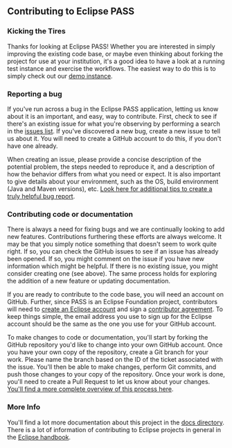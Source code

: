 ## Contributing to Eclipse PASS

### Kicking the Tires

Thanks for looking at Eclipse PASS! Whether you are interested in simply improving the existing code base, or maybe even thinking about forking the project for use at your institution, it's a good idea to have a look at a running test instance and exercise the workflows. The easiest way to do this is to simply check out our [demo instance](https://demo.eclipse-pass.org/).

### Reporting a bug

If you've run across a bug in the Eclipse PASS application, letting us know about it is an important, and easy, way to contribute. First, check to see if there's an existing issue for what you're observing by performing a search in the [issues list](https://github.com/eclipse-pass/main/issues). If you've discovered a new bug, create a new issue to tell us about it. You will need to create a GitHub account to do this, if you don't have one already.

When creating an issue, please provide a concise description of the potential problem, the steps needed to reproduce it, and a description of how the behavior differs from what you need or expect. It is also important to give details about your environment, such as the OS, build environment (Java and Maven versions), etc. [Look here for additional tips to create a truly helpful bug report](https://qawerk.com/blog/how-to-write-a-good-bug-report-best-practices/).

### Contributing code or documentation

There is always a need for fixing bugs and we are continually looking to add new features. Contributions furthering these efforts are always welcome. It may be that you simply notice something that doesn't seem to work quite right. If so, you can check the GitHub issues to see if an issue has already been opened. If so, you might comment on the issue if you have new information which might be helpful. If there is no existing issue, you might consider creating one (see above). The same process holds for exploring the addition of a new feature or updating documentation.

If you are ready to contribute to the code base, you will need an account on GitHub. Further, since PASS is an Eclipse Foundation project, contributors will need to [create an Eclipse account](https://accounts.eclipse.org/) and sign a [contributor agreement](https://www.eclipse.org/legal/ECA.php). To keep things simple, the email address you use to sign up for the Eclipse account should be the same as the one you use for your GitHub account.

To make changes to code or documentation, you'll start by forking the GitHub repository you'd like to change into your own GitHub account. Once you have your own copy of the repository, create a Git branch for your work. Please name the branch based on the ID of the ticket associated with the issue. You'll then be able to make changes, perform Git commits, and push those changes to your copy of the repository. Once your work is done, you'll need to create a Pull Request to let us know about your changes. [You'll find a more complete overview of this process here](https://opensource.com/article/19/7/create-pull-request-github).

### More Info

You'll find a lot more documentation about this project in the [docs directory](https://github.com/eclipse-pass/main/tree/main/docs). There is a lot of information of contributing to Eclipse projects in general in the [Eclipse handbook](https://www.eclipse.org/projects/handbook/#contributing-contributors).
